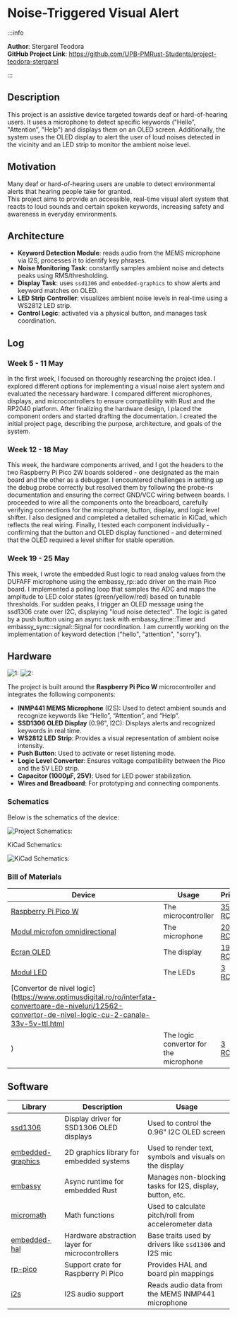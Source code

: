 # Noise-Triggered Visual Alert 

:::info 

**Author**: Stergarel Teodora \
**GitHub Project Link**: https://github.com/UPB-PMRust-Students/project-teodora-stergarel

:::

## Description

This project is an assistive device targeted towards deaf or hard-of-hearing users. It uses a microphone to detect specific keywords ("Hello”, "Attention”, "Help") and displays them on an OLED screen. Additionally, the system uses the OLED display to alert the user of loud noises detected in the vicinity and an LED strip to monitor the ambient noise level.

## Motivation

Many deaf or hard-of-hearing users are unable to detect environmental alerts that hearing people take for granted.  
This project aims to provide an accessible, real-time visual alert system that reacts to loud sounds and certain spoken keywords, increasing safety and awareness in everyday environments.

## Architecture 

- **Keyword Detection Module**: reads audio from the MEMS microphone via I2S, processes it to identify key phrases.
- **Noise Monitoring Task**: constantly samples ambient noise and detects peaks using RMS/thresholding.
- **Display Task**: uses `ssd1306` and `embedded-graphics` to show alerts and keyword matches on OLED.
- **LED Strip Controller**: visualizes ambient noise levels in real-time using a WS2812 LED strip.
- **Control Logic**: activated via a physical button, and manages task coordination.

## Log

<!-- write your progress here every week -->

### Week 5 - 11 May
In the first week, I focused on thoroughly researching the project idea. I explored different options for implementing a visual noise alert system and evaluated the necessary hardware. I compared different microphones, displays, and microcontrollers to ensure compatibility with Rust and the RP2040 platform. After finalizing the hardware design, I placed the component orders and started drafting the documentation. I created the initial project page, describing the purpose, architecture, and goals of the system.
### Week 12 - 18 May
This week, the hardware components arrived, and I got the headers to the two Raspberry Pi Pico 2W boards soldered - one designated as the main board and the other as a debugger. I encountered challenges in setting up the debug probe correctly but resolved them by following the probe-rs documentation and ensuring the correct GND/VCC wiring between boards. I proceeded to wire all the components onto the breadboard, carefully verifying connections for the microphone, button, display, and logic level shifter. I also designed and completed a detailed schematic in KiCad, which reflects the real wiring. Finally, I tested each component individually - confirming that the button and OLED display functioned - and determined that the OLED required a level shifter for stable operation.
### Week 19 - 25 May
This week, I wrote the embedded Rust logic to read analog values from the DUFAFF microphone using the embassy_rp::adc driver on the main Pico board. I implemented a polling loop that samples the ADC and maps the amplitude to LED color states (green/yellow/red) based on tunable thresholds. For sudden peaks, I trigger an OLED message using the ssd1306 crate over I2C, displaying "loud noise detected". The logic is gated by a push button using an async task with embassy_time::Timer and embassy_sync::signal::Signal for coordination.
I am currently working on the implementation of keyword detection ("hello", "attention", "sorry").
## Hardware

![1:](./1.webp)
![2:](./2.webp)

The project is built around the **Raspberry Pi Pico W** microcontroller and integrates the following components:

- **INMP441 MEMS Microphone** (I2S): Used to detect ambient sounds and recognize keywords like “Hello”, “Attention”, and “Help”.
- **SSD1306 OLED Display** (0.96", I2C): Displays alerts and recognized keywords in real time.
- **WS2812 LED Strip**: Provides a visual representation of ambient noise intensity.
- **Push Button**: Used to activate or reset listening mode.
- **Logic Level Converter**: Ensures voltage compatibility between the Pico and the 5V LED strip.
- **Capacitor (1000μF, 25V)**: Used for LED power stabilization.
- **Wires and Breadboard**: For prototyping and connecting components.

### Schematics

Below is the schematics of the device:

![Project Schematics:](./architecture.webp)

KiCad Schematics:

![KiCad Schematics:](./rust.svg)


### Bill of Materials

<!-- Fill out this table with all the hardware components that you might need.

The format is 
```
| [Device](link://to/device) | This is used ... | [price](link://to/store) |

```

-->

| Device | Usage | Price |
|--------|--------|-------|
| [Raspberry Pi Pico W](https://www.raspberrypi.com/documentation/microcontrollers/raspberry-pi-pico.html) | The microcontroller | [35 RON](https://www.optimusdigital.ro/en/raspberry-pi-boards/12394-raspberry-pi-pico-w.html) |
| [Modul microfon omnidirectional](https://www.raspberrypi.com/documentation/microcontrollers/raspberry-pi-pico.html) | The microphone | [20 RON](https://www.bitmi.ro/modul-microfon-omnidirectional-interfata-i2s-mems-inmp441-11003.html?gad_source=1&gclid=Cj0KCQjwqIm_BhDnARIsAKBYcmuBUV_YFqcN24x17xXztcQ3M9MRrACTFx02nfLMn8JOe7VPRAFTBYsaAuFZEALw_wcB) |
| [Ecran OLED](https://www.bitmi.ro/componente-electronice/ecran-oled-0-96-cu-interfata-iic-i2c-10488.html) | The display | [19 RON](https://www.bitmi.ro/componente-electronice/ecran-oled-0-96-cu-interfata-iic-i2c-10488.html) |
| [Modul LED](https://www.bitmi.ro/module-electronice/modul-led-semafor-compatibil-arduino-10405.html) | The LEDs | [3 RON](https://www.bitmi.ro/module-electronice/modul-led-semafor-compatibil-arduino-10405.html) |
| [Convertor de nivel logic](https://www.optimusdigital.ro/ro/interfata-convertoare-de-niveluri/12562-convertor-de-nivel-logic-cu-2-canale-33v-5v-ttl.html
) | The logic convertor for the microphone | [3 RON](https://www.bitmi.ro/componente-electronice/ecran-oled-0-96-cu-interfata-iic-i2c-10488.html) |


## Software

| Library | Description | Usage |
|---------|-------------|-------|
| [ssd1306](https://crates.io/crates/ssd1306) | Display driver for SSD1306 OLED displays | Used to control the 0.96" I2C OLED screen |
| [embedded-graphics](https://github.com/embedded-graphics/embedded-graphics) | 2D graphics library for embedded systems | Used to render text, symbols and visuals on the display |
| [embassy](https://github.com/embassy-rs/embassy) | Async runtime for embedded Rust | Manages non-blocking tasks for I2S, display, button, etc. |
| [micromath](https://crates.io/crates/micromath) | Math functions | Used to calculate pitch/roll from accelerometer data |
| [embedded-hal](https://github.com/rust-embedded/embedded-hal) | Hardware abstraction layer for microcontrollers | Base traits used by drivers like `ssd1306` and I2S mic |
| [rp-pico](https://crates.io/crates/rp-pico) | Support crate for Raspberry Pi Pico | Provides HAL and board pin mappings |
| [i2s](https://github.com/ryankurte/rust-i2s) | I2S audio support | Reads audio data from the MEMS INMP441 microphone |